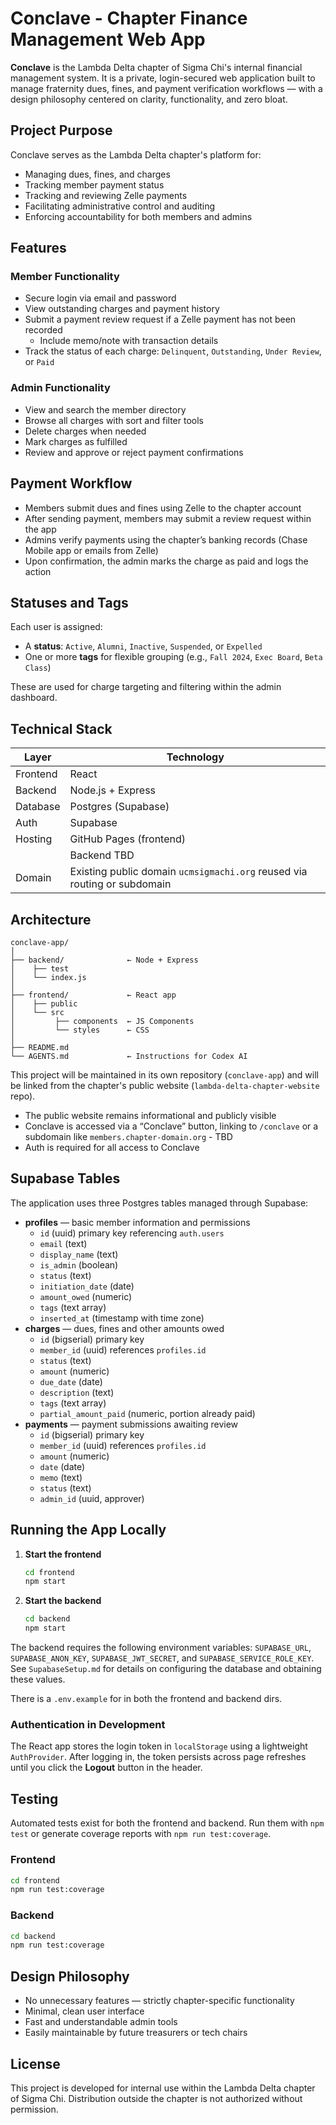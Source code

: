 # Conclave - Chapter Finance Management Web App

**Conclave** is the Lambda Delta chapter of Sigma Chi's internal financial management system. It is a private, login-secured web application built to manage fraternity dues, fines, and payment verification workflows — with a design philosophy centered on clarity, functionality, and zero bloat.

## Project Purpose

Conclave serves as the Lambda Delta chapter's platform for:
- Managing dues, fines, and charges
- Tracking member payment status
- Tracking and reviewing Zelle payments
- Facilitating administrative control and auditing
- Enforcing accountability for both members and admins

## Features

### Member Functionality
- Secure login via email and password
- View outstanding charges and payment history
- Submit a payment review request if a Zelle payment has not been recorded
  - Include memo/note with transaction details
- Track the status of each charge: `Delinquent`, `Outstanding`, `Under Review`, or `Paid`

### Admin Functionality
- View and search the member directory
- Browse all charges with sort and filter tools
- Delete charges when needed
- Mark charges as fulfilled
- Review and approve or reject payment confirmations


## Payment Workflow

- Members submit dues and fines using Zelle to the chapter account
- After sending payment, members may submit a review request within the app
- Admins verify payments using the chapter’s banking records (Chase Mobile app or emails from Zelle)
- Upon confirmation, the admin marks the charge as paid and logs the action

## Statuses and Tags

Each user is assigned:
- A **status**: `Active`, `Alumni`, `Inactive`, `Suspended`, or `Expelled`
- One or more **tags** for flexible grouping (e.g., `Fall 2024`, `Exec Board`, `Beta Class`)

These are used for charge targeting and filtering within the admin dashboard.

## Technical Stack

| Layer     | Technology              |
|-----------|-------------------------|
| Frontend  | React                   |
| Backend   | Node.js + Express |
| Database  | Postgres (Supabase) |
| Auth      | Supabase |
| Hosting   | GitHub Pages (frontend) |
|           | Backend TBD |
| Domain    | Existing public domain `ucmsigmachi.org` reused via routing or subdomain |

## Architecture

```
conclave-app/
│
├── backend/              ← Node + Express
│    ├── test
│    └── index.js
│
├── frontend/             ← React app
│    ├── public
│    └── src
│         ├── components  ← JS Components
│         └── styles      ← CSS
│
├── README.md
└── AGENTS.md             ← Instructions for Codex AI
```

This project will be maintained in its own repository (`conclave-app`) and will be linked from the chapter's public website (`lambda-delta-chapter-website` repo).

- The public website remains informational and publicly visible
- Conclave is accessed via a “Conclave” button, linking to `/conclave` or a subdomain like `members.chapter-domain.org` - TBD
- Auth is required for all access to Conclave

## Supabase Tables

The application uses three Postgres tables managed through Supabase:

- **profiles** — basic member information and permissions
  - `id` (uuid) primary key referencing `auth.users`
  - `email` (text)
  - `display_name` (text)
  - `is_admin` (boolean)
  - `status` (text)
  - `initiation_date` (date)
  - `amount_owed` (numeric)
  - `tags` (text array)
  - `inserted_at` (timestamp with time zone)
- **charges** — dues, fines and other amounts owed
  - `id` (bigserial) primary key
  - `member_id` (uuid) references `profiles.id`
  - `status` (text)
  - `amount` (numeric)
  - `due_date` (date)
  - `description` (text)
  - `tags` (text array)
  - `partial_amount_paid` (numeric, portion already paid)
- **payments** — payment submissions awaiting review
  - `id` (bigserial) primary key
  - `member_id` (uuid) references `profiles.id`
  - `amount` (numeric)
  - `date` (date)
  - `memo` (text)
  - `status` (text)
  - `admin_id` (uuid, approver)

## Running the App Locally

1. **Start the frontend**
   ```bash
   cd frontend
   npm start
   ```

2. **Start the backend**
   ```bash
   cd backend
   npm start
   ```
The backend requires the following environment variables:
`SUPABASE_URL`, `SUPABASE_ANON_KEY`, `SUPABASE_JWT_SECRET`, and
`SUPABASE_SERVICE_ROLE_KEY`. See `SupabaseSetup.md` for details on
configuring the database and obtaining these values.

There is a `.env.example` for in both the frontend and backend dirs.

### Authentication in Development

The React app stores the login token in `localStorage` using a lightweight
`AuthProvider`. After logging in, the token persists across page refreshes until
you click the **Logout** button in the header.

## Testing

Automated tests exist for both the frontend and backend. Run them with `npm test`
or generate coverage reports with `npm run test:coverage`.

### Frontend

```bash
cd frontend
npm run test:coverage
```

### Backend

```bash
cd backend
npm run test:coverage
```

## Design Philosophy

- No unnecessary features — strictly chapter-specific functionality
- Minimal, clean user interface
- Fast and understandable admin tools
- Easily maintainable by future treasurers or tech chairs

## License

This project is developed for internal use within the Lambda Delta chapter of Sigma Chi. Distribution outside the chapter is not authorized without permission.
